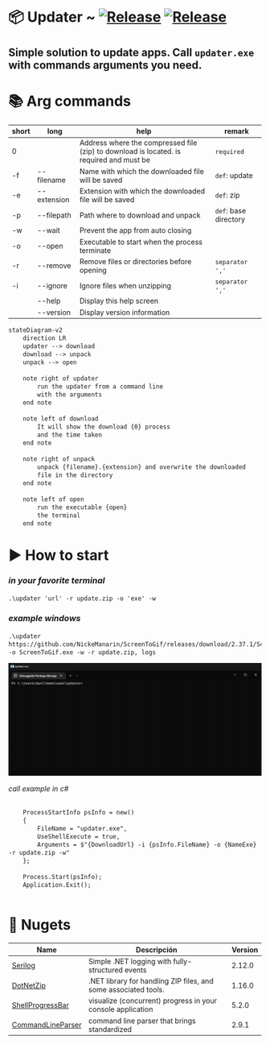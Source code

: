 # 📦 Updater ~ [![Release](https://img.shields.io/badge/releases-orange)](https://github.com/danijerez/updater/releases) [![Release](https://img.shields.io/badge/dotnet-7.0-purple)](https://dotnet.microsoft.com/en-us/download/dotnet/7.0)

## Simple solution to update apps. Call `updater.exe` with commands arguments you need.

# 📚 Arg commands

| short  | long | help  | remark  |
|---|---|---|---|
| 0 |   | Address where the compressed file (zip) to download is located. is required and must be  | `required`  |
| -f  | --filename  | Name with which the downloaded file will be saved | `def`: update  |
| -e  | --extension  | Extension with which the downloaded file will be saved | `def`: zip  |
| -p  | --filepath  | Path where to download and unpack | `def`: base directory |
| -w |  --wait | Prevent the app from auto closing  |   |
| -o  | --open  | Executable to start when the process terminate  |   |
|  -r | --remove  | Remove files or directories before opening  | `separator ','`  |
| -i  | --ignore  | Ignore files when unzipping  |  `separator ','` |
|   | --help  | Display this help screen  |   |
|   | --version  | Display version information  |   |



```mermaid
stateDiagram-v2
    direction LR
    updater --> download
    download --> unpack
    unpack --> open
    
    note right of updater
        run the updater from a command line 
        with the arguments
    end note

    note left of download
        It will show the download {0} process 
        and the time taken
    end note
    
    note right of unpack
        unpack {filename}.{extension} and overwrite the downloaded 
        file in the directory
    end note
    
    note left of open
        run the executable {open}
        the terminal
    end note
```

# ▶️ How to start 
### _in your favorite terminal_
```
.\updater 'url' -r update.zip -o 'exe' -w
```
### _example windows_
```
.\updater https://github.com/NickeManarin/ScreenToGif/releases/download/2.37.1/ScreenToGif.2.37.1.Portable.x64.zip -o ScreenToGif.exe -w -r update.zip, logs
```

<img src="imgs/sample.gif" width=800px> 


_call example in c#_
```

    ProcessStartInfo psInfo = new()
    {
        FileName = "updater.exe",
        UseShellExecute = true,
        Arguments = $"{DownloadUrl} -i {psInfo.FileName} -o {NameExe} -r update.zip -w"
    };

    Process.Start(psInfo);
    Application.Exit();
                
```


# 🦄 Nugets
| Name        | Descripción | Version     |
| ----------- | ----------- | ----------- |
| [Serilog](https://github.com/saeidjoker/libc.translation/)   | Simple .NET logging with fully-structured events                                            |2.12.0|
| [DotNetZip](https://github.com/saeidjoker/libc.translation/)   | .NET library for handling ZIP files, and some associated tools.                                            |1.16.0|
| [ShellProgressBar](https://github.com/saeidjoker/libc.translation/)   | visualize (concurrent) progress in your console application    |5.2.0|
| [CommandLineParser](https://github.com/commandlineparser/commandline)   |  command line parser that brings standardized  |2.9.1|
